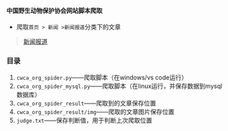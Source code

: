 #### 中国野生动物保护协会网站脚本爬取
- 爬取`首页 > 新闻 >新闻报道`分类下的文章
> [新闻报道](http://www.cwca.org.cn/news/tidings/)

### 目录
1. `cwca_org_spider.py`——爬取脚本（在windows/vs code运行）
1. `cwca_org_spider_mysql.py`——爬取脚本（在linux运行，并保存数据到mysql数据库）
2. `cwca_org_spider_result`——爬取到的文章保存位置
3. `cwca_org_spider_result/img`——爬取的文章图片保存位置
4. `judge.txt`——保存判断值，用于判断上次爬取位置